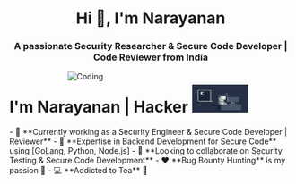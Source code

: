 <h1 align="center">Hi 👋, I'm Narayanan</h1>
<h3 align="center">A passionate Security Researcher & Secure Code Developer | Code Reviewer from India</h3>
<p align="left">

</p>
<img align="right" alt="Coding" width="400" src="https://www.lambdatest.com/resources/images/news24.gif" />
<h1>I'm Narayanan | Hacker <img src="https://raw.githubusercontent.com/Narayanan-info/Narayanan-info/main/g1.gif" width="100" height="50" alt="Hacker Gif" /> </h1>
- 🔭 **Currently working as a Security Engineer & Secure Code Developer | Reviewer**  
- 🌱 **Expertise in Backend Development for Secure Code** using [GoLang, Python, Node.js]  
- 👯 **Looking to collaborate on Security Testing & Secure Code Development**  
- ❤ **Bug Bounty Hunting** is my passion 🚀  
- 💻 **Addicted to Tea** 💎  
